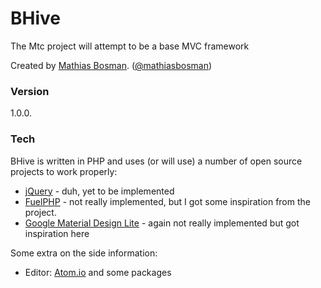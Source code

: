 # BHive

The Mtc project will attempt to be a base MVC framework

Created by [Mathias Bosman]. ([@mathiasbosman])

### Version
1.0.0.

### Tech

BHive is written in PHP and uses (or will use) a number of open source projects to work properly:
* [jQuery] - duh, yet to be implemented
* [FuelPHP] - not really implemented, but I got some inspiration from the project.
* [Google Material Design Lite] - again not really implemented but got inspiration here

Some extra on the side information:
* Editor: [Atom.io] and some packages


[Mathias Bosman]:http://www.mathiasbosman.be/
[@mathiasbosman]:http://twitter.com/mathiasbosman
[jQuery]:http://jquery.com
[FuelPHP]:http://fuelphp.com/
[Atom.io]:https://atom.io/
[Google Material Design Lite]:https://github.com/google/material-design-lite
